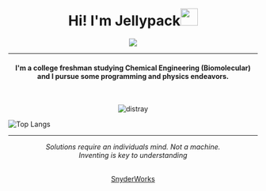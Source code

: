 <h1 align="center">Hi! I'm Jellypack<img src="https://media.giphy.com/media/hvRJCLFzcasrR4ia7z/giphy.gif" width="35"></h1>
<p align="center">
  <a href="https://github.com/distray/readme-typing-svg"><img src="https://readme-typing-svg.herokuapp.com?lines=Full+Stack+Developer;Web+Designer;Computer+Science%20Student;Entrepreneur;Minecraft%20Developer;&center=true&width=500&height=50"></a>
</p>
<hr/>
<h4 align="center">I'm a college freshman studying Chemical Engineering (Biomolecular) and I pursue some programming and physics endeavors.</h4>
<br>
<p align="center"> <img src="https://komarev.com/ghpvc/?username=distray&label=Profile%20views&color=0e75b6&style=plastic" alt="distray" /> </p>

![Top Langs](https://github-readme-stats.vercel.app/api/top-langs/?username=distray\&layout=compact)



<hr>
<p align="center">
   <i>Solutions require an individuals mind. Not a machine.</i>
   <br>
   <i>Inventing is key to understanding</i>
   <br>
<br>
	
<p align="center">
  <a href="https://snyderworks.com/">SnyderWorks</a>
  
